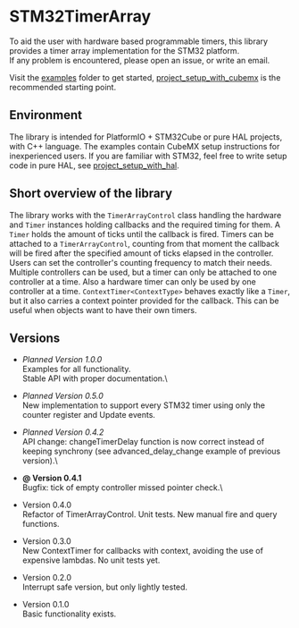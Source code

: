 # STM32TimerArray
To aid the user with hardware based programmable timers, this library provides a timer array implementation for the STM32 platform.\
If any problem is encountered, please open an issue, or write an email.

Visit the [examples][examples_dir] folder to get started, [project_setup_with_cubemx][project_setup_with_cubemx_dir] is the recommended starting point.

## Environment
The library is intended for PlatformIO + STM32Cube or pure HAL projects, with C++ language. The examples contain CubeMX setup instructions for inexperienced users. If you are familiar with STM32, feel free to write setup code in pure HAL, see [project_setup_with_hal][project_setup_with_hal_dir].

## Short overview of the library
The library works with the `TimerArrayControl` class handling the hardware and `Timer` instances holding callbacks and the required timing for them. A `Timer` holds the amount of ticks until the callback is fired. Timers can be attached to a `TimerArrayControl`, counting from that moment the callback will be fired after the specified amount of ticks elapsed in the controller. Users can set the controller's counting frequency to match their needs. Multiple controllers can be used, but a timer can only be attached to one controller at a time. Also a hardware timer can only be used by one controller at a time. `ContextTimer<ContextType>` behaves exactly like a `Timer`, but it also carries a context pointer provided for the callback. This can be useful when objects want to have their own timers.

## Versions
- *Planned Version 1.0.0*\
  Examples for all functionality.\
  Stable API with proper documentation.\
  
- *Planned Version 0.5.0*\
  New implementation to support every STM32 timer using only the counter register and Update events.

- *Planned Version 0.4.2*\
  API change: changeTimerDelay function is now correct instead of keeping synchrony (see advanced_delay_change example of previous version).\
  
- **@ Version 0.4.1**\
  Bugfix: tick of empty controller missed pointer check.\
  
- Version 0.4.0\
  Refactor of TimerArrayControl. Unit tests. New manual fire and query functions.
  
- Version 0.3.0\
  New ContextTimer for callbacks with context, avoiding the use of expensive lambdas. No unit tests yet.

- Version 0.2.0\
  Interrupt safe version, but only lightly tested.
  
- Version 0.1.0\
  Basic functionality exists.

[examples_dir]: https://github.com/RockerM4NHUN/STM32TimerArray/blob/master/examples
[project_setup_with_cubemx_dir]: https://github.com/RockerM4NHUN/STM32TimerArray/blob/master/examples/project_setup_with_cubemx
[project_setup_with_hal_dir]: https://github.com/RockerM4NHUN/STM32TimerArray/blob/master/examples/project_setup_with_hal